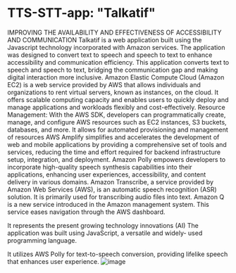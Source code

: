# TTS-STT-app: "Talkatif"
IMPROVING THE AVAILABILITY AND EFFECTIVENESS OF ACCESSIBILITY AND COMMUNICATION
Talkatif is a web application built using the  Javascript technology incorporated with  Amazon services. 
The application was  designed to convert text to speech and speech to text to enhance  accessibility and communication efficiency.
This application converts text to speech and  speech to text, bridging the  communication gap and making digital  interaction more inclusive.
Amazon Elastic Compute Cloud (Amazon EC2) is a web service provided by AWS that allows individuals and organizations to rent virtual servers, known as instances, on the cloud. It offers scalable computing capacity and enables users to quickly deploy and manage applications and workloads flexibly and cost-effectively.
Resource Management: 
With the AWS SDK, developers can programmatically create, manage, and configure AWS resources such as EC2 instances, S3 buckets, databases, and more. It allows for automated provisioning and management of resources
AWS Amplify simplifies and accelerates the development of web and mobile applications by providing a comprehensive set of tools and services, reducing the time and effort required for backend infrastructure setup, integration, and deployment.
Amazon Polly empowers developers to incorporate high-quality speech synthesis capabilities into their applications, enhancing user experiences, accessibility, and content delivery in various domains.
Amazon Transcribe, a service provided by Amazon Web Services (AWS), is an automatic speech recognition (ASR) solution. It is primarily used for transcribing audio files into text.
Amazon Q is a new service introduced in the Amazon management system.
This service eases navigation through the AWS dashboard.

It represents the present growing technology innovations (AI)
The application was built using JavaScript, a versatile and widely-  used programming language.

It utilizes AWS Polly for text-to-speech conversion, providing lifelike  speech that enhances user experience.
![image](https://github.com/user-attachments/assets/240740e4-1958-463f-9fea-4a11ab2a1e21)




